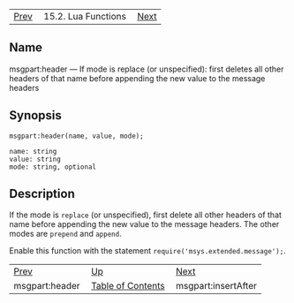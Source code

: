 |     |     |     |
| --- | --- | --- |
| [Prev](lua.ref.msgpart_header2)  | 15.2. Lua Functions |  [Next](lua.ref.msgpart_insertAfter.php) |

<a name="lua.ref.msgpart_header3"></a>
## Name

msgpart:header — If mode is replace (or unspecified): first deletes all other headers of that name before appending the new value to the message headers

<a name="idp25774544"></a>
## Synopsis

`msgpart:header(name, value, mode);`

```
name: string
value: string
mode: string, optional
```
<a name="idp25777264"></a>
## Description

If the mode is `replace` (or unspecified), first delete all other headers of that name before appending the new value to the message headers. The other modes are `prepend` and `append`.

Enable this function with the statement `require('msys.extended.message');`.

|     |     |     |
| --- | --- | --- |
| [Prev](lua.ref.msgpart_header2)  | [Up](lua.function.details.php) |  [Next](lua.ref.msgpart_insertAfter.php) |
| msgpart:header  | [Table of Contents](index) |  msgpart:insertAfter |
